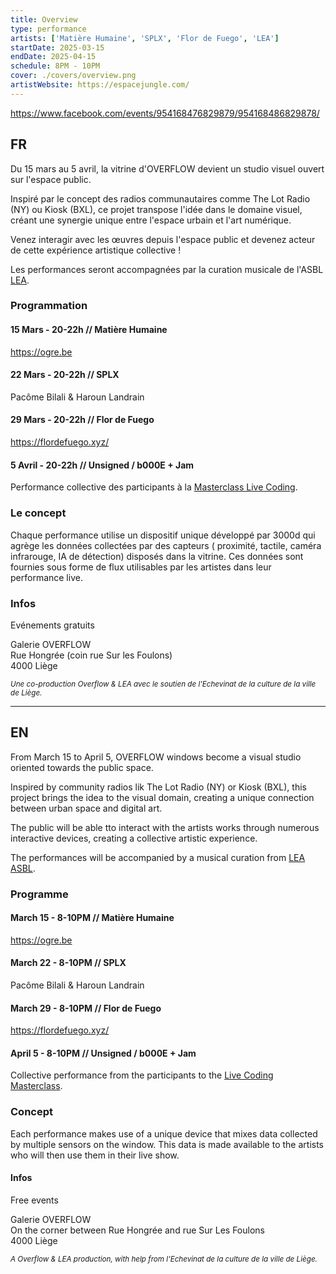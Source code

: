 ```yaml
---
title: Overview
type: performance
artists: ['Matière Humaine', 'SPLX', 'Flor de Fuego', 'LEA']
startDate: 2025-03-15
endDate: 2025-04-15
schedule: 8PM - 10PM
cover: ./covers/overview.png
artistWebsite: https://espacejungle.com/
---
```


https://www.facebook.com/events/954168476829879/954168486829878/

## FR

Du 15 mars au 5 avril, la vitrine d'OVERFLOW devient un studio visuel ouvert sur l'espace public.

Inspiré par le concept des radios communautaires comme The Lot Radio (NY) ou Kiosk (BXL), ce projet transpose l'idée
dans le domaine visuel, créant une synergie unique entre l'espace urbain et l'art numérique.

Venez interagir avec les œuvres depuis l'espace public et devenez acteur de cette expérience artistique collective !

Les performances seront accompagnées par la curation musicale de l'ASBL [LEA](http://www.leaasbl.be/).

### Programmation

#### 15 Mars - 20-22h // Matière Humaine

https://ogre.be

#### 22 Mars - 20-22h // SPLX

Pacôme Bilali & Haroun Landrain

#### 29 Mars - 20-22h // Flor de Fuego

https://flordefuego.xyz/

#### 5 Avril - 20-22h // Unsigned / b000E + Jam

Performance collective des participants à la [Masterclass Live Coding](/events/live-coding-masterclass).

### Le concept

Chaque performance utilise un dispositif unique développé par 3000d qui agrège les données collectées par des capteurs (
proximité, tactile, caméra infrarouge, IA de détection) disposés dans la vitrine. Ces données sont fournies sous forme
de flux utilisables par les artistes dans leur performance live.

### Infos

Evénements gratuits

Galerie OVERFLOW \
Rue Hongrée (coin rue Sur les Foulons) \
4000 Liège

<small><i>Une co-production Overflow & LEA avec le soutien de l'Echevinat de la culture de la ville de Liège.</i></small>

---

## EN

From March 15 to April 5, OVERFLOW windows become a visual studio oriented towards the public space.

Inspired by community radios lik The Lot Radio (NY) or Kiosk (BXL), this project brings the idea to the visual domain,
creating a unique connection between urban space and digital art.

The public will be able tto interact with the artists works through numerous interactive devices, creating a collective
artistic experience.

The performances will be accompanied by a musical curation from [LEA ASBL](http://www.leaasbl.be/).

### Programme

#### March 15 - 8-10PM // Matière Humaine

https://ogre.be

#### March 22 - 8-10PM // SPLX

Pacôme Bilali & Haroun Landrain

#### March 29 - 8-10PM // Flor de Fuego

https://flordefuego.xyz/

#### April 5 - 8-10PM // Unsigned / b000E + Jam

Collective performance from the participants to the [Live Coding Masterclass](/events/live-coding-masterclass).

### Concept

Each performance makes use of a unique device that mixes data collected by multiple sensors on the window. This data is
made available to the artists who will then use them in their live show.

#### Infos

Free events

Galerie OVERFLOW \
On the corner between Rue Hongrée and rue Sur Les Foulons \
4000 Liège

<small><i>A Overflow & LEA production, with help from _l'Echevinat de la culture de la ville de Liège_.</i></small>
